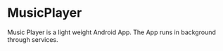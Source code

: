 # MusicPlayer
Music Player is a light weight Android App. The App runs in background through services.
